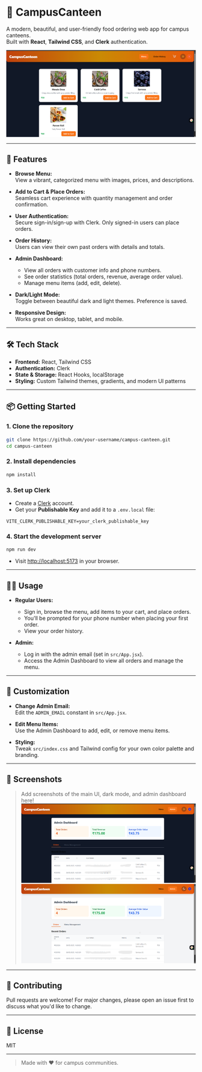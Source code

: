 # 🥪 CampusCanteen

A modern, beautiful, and user-friendly food ordering web app for campus canteens.  
Built with **React**, **Tailwind CSS**, and **Clerk** authentication.

![CampusCanteen Screenshot](./screenshot.png)

---

## 🚀 Features

- **Browse Menu:**  
  View a vibrant, categorized menu with images, prices, and descriptions.

- **Add to Cart & Place Orders:**  
  Seamless cart experience with quantity management and order confirmation.

- **User Authentication:**  
  Secure sign-in/sign-up with Clerk. Only signed-in users can place orders.

- **Order History:**  
  Users can view their own past orders with details and totals.

- **Admin Dashboard:**  
  - View all orders with customer info and phone numbers.
  - See order statistics (total orders, revenue, average order value).
  - Manage menu items (add, edit, delete).

- **Dark/Light Mode:**  
  Toggle between beautiful dark and light themes. Preference is saved.

- **Responsive Design:**  
  Works great on desktop, tablet, and mobile.

---

## 🛠️ Tech Stack

- **Frontend:** React, Tailwind CSS
- **Authentication:** Clerk
- **State & Storage:** React Hooks, localStorage
- **Styling:** Custom Tailwind themes, gradients, and modern UI patterns

---

## 📦 Getting Started

### 1. Clone the repository

```bash
git clone https://github.com/your-username/campus-canteen.git
cd campus-canteen
```

### 2. Install dependencies

```bash
npm install
```

### 3. Set up Clerk

- Create a [Clerk](https://clerk.com/) account.
- Get your **Publishable Key** and add it to a `.env.local` file:

```
VITE_CLERK_PUBLISHABLE_KEY=your_clerk_publishable_key
```

### 4. Start the development server

```bash
npm run dev
```

- Visit [http://localhost:5173](http://localhost:5173) in your browser.

---

## 🧑‍💻 Usage

- **Regular Users:**  
  - Sign in, browse the menu, add items to your cart, and place orders.
  - You'll be prompted for your phone number when placing your first order.
  - View your order history.

- **Admin:**  
  - Log in with the admin email (set in `src/App.jsx`).
  - Access the Admin Dashboard to view all orders and manage the menu.

---

## 🎨 Customization

- **Change Admin Email:**  
  Edit the `ADMIN_EMAIL` constant in `src/App.jsx`.

- **Edit Menu Items:**  
  Use the Admin Dashboard to add, edit, or remove menu items.

- **Styling:**  
  Tweak `src/index.css` and Tailwind config for your own color palette and branding.

---

## 📸 Screenshots

> Add screenshots of the main UI, dark mode, and admin dashboard here!
![CampusCanteen Screenshot](./ss1.png)
![CampusCanteen Screenshot](./ss2.png)

---

## 🤝 Contributing

Pull requests are welcome! For major changes, please open an issue first to discuss what you'd like to change.

---

## 📄 License

MIT

---

> Made with ❤️ for campus communities.
